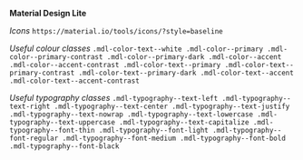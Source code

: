 **Material Design Lite**

*Icons*
`https://material.io/tools/icons/?style=baseline`

*Useful colour classes*
`.mdl-color-text--white
.mdl-color--primary
.mdl-color--primary-contrast
.mdl-color--primary-dark
.mdl-color--accent
.mdl-color--accent-contrast
.mdl-color-text--primary
.mdl-color-text--primary-contrast
.mdl-color-text--primary-dark
.mdl-color-text--accent
.mdl-color-text--accent-contrast`

*Useful typography classes*
`.mdl-typography--text-left
.mdl-typography--text-right
.mdl-typography--text-center
.mdl-typography--text-justify
.mdl-typography--text-nowrap
.mdl-typography--text-lowercase
.mdl-typography--text-uppercase
.mdl-typography--text-capitalize
.mdl-typography--font-thin
.mdl-typography--font-light
.mdl-typography--font-regular
.mdl-typography--font-medium
.mdl-typography--font-bold
.mdl-typography--font-black`
